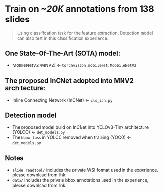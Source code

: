 # Train on _~20K_ annotations from 138 slides
> Using classification task for the feature extraction.
> Detection model can also test in this classification experience.

## One State-Of-The-Art (SOTA) model:
- MobileNetV2 (MNV2) <- `torchvision.mobilenet.MoobileNetV2`

## The proposed InCNet adopted into MNV2 architecture:
- Inline Connecting Network (InCNet) <- `cls_icn.py`

## Detection model
- The proposed model build on InCNet into YOLOv3-Tiny architecture (YOLCO) <- `det_models.py`
- The `bbox loss` in YOLCO removed when training (YOCO) <- `det_models.py`

## Notes
- `slide_readtool/` includes the private WSI format used in the experience, please download from link:
- `data/` includes the private bbox annotations used in the experience, please download from link:

